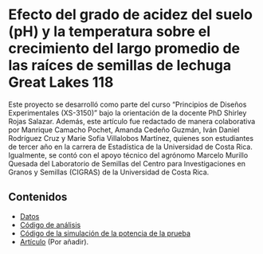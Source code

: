 # Efecto del grado de acidez del suelo (pH) y la temperatura sobre el crecimiento del largo promedio de las raíces de semillas de lechuga Great Lakes 118

Este proyecto se desarrolló como parte del curso “Principios de Diseños Experimentales (XS-3150)” bajo la orientación de la docente PhD Shirley Rojas Salazar. Además, este artículo fue redactado de manera colaborativa por Manrique Camacho Pochet, Amanda Cedeño Guzmán, Iván Daniel Rodríguez Cruz y Marie Sofia Villalobos Martínez, quienes son estudiantes de tercer año en la carrera de Estadística de la Universidad de Costa Rica. Igualmente, se contó con el apoyo técnico del agrónomo Marcelo Murillo Quesada del Laboratorio de Semillas del Centro para Investigaciones en Granos y Semillas (CIGRAS) de la Universidad de Costa Rica. 

## Contenidos

* [Datos](https://github.com/ivanrodc/Experimento_XS-3150/blob/main/data_semillas.csv)
* [Código de análisis](https://github.com/ivanrodc/Experimento_XS-3150/blob/main/codigo_analisis.qmd)
* [Código de la simulación de la potencia de la prueba](https://github.com/ivanrodc/Experimento_XS-3150/blob/main/simulacion_potencia.R)
* [Artículo]() (Por añadir).

